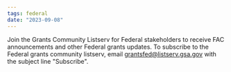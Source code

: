```yaml
---
tags: federal
date: "2023-09-08"
---
```

Join the Grants Community Listserv for Federal stakeholders to receive FAC announcements and other Federal grants updates. To subscribe to the Federal grants community listserv, email [grantsfed@listserv.gsa.gov](mailto:grantsfed@listserv.gsa.gov) with the subject line "Subscribe".
